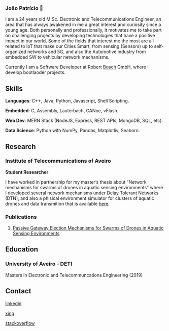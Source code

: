 ### João Patrício 👋

I am a 24 years old M.Sc. Electronic and Telecommunications Engineer, an area that has always
awakened in me a great interest and curiosity since a young age. Both personally and professionally, it motivates
me to take part on challenging projects by developing technologies that have a positive impact in our world.
Some of the fields that interest me the most are all related to IoT that make our Cities Smart, from sensing
(Sensors) up to self-organized networks and 5G, and also the Automotive industry from embedded SW to
vehicular network mechanisms. 

Currently I am a Software Developer at Robert [Bosch](https://www.bosch.com/) GmbH, where I develop bootlaoder projects.

## Skills
**Languages**: C++, Java, Python, Javascript, Shell Scripting.

**Embedded**: C, Assembly, Lauterbach, CANoe, vFlash.

**Web Dev**: MERN Stack (NodeJS, Express, REST APIs, MongoDB, SQL, etc).

**Data Science**: Python with NumPy, Pandas, Matplotliv, Seaborn.

## Research

### Institute of Telecommunications of Aveiro
**Student Researcher**

I have worked in partnership for my master’s thesis about
“Network mechanisms for swarms of drones in aquatic sensing
environments” where I developed several network mechanisms under Delay Tolerant Networks (DTN), and also a phisical environment simulator for clusters of aquatic drones and data transmition that is available [here](https://github.com/joaobcpatricio/OPAQS).

### Publications
1. [Passive Gateway Election Mechanisms for Swarms of Drones in Aquatic Sensing Environments](https://ieeexplore.ieee.org/document/9239468)

## Education
### University of Aveiro - DETI
Masters in Electronic and Telecommuncations Engineering (2019)

## Contact
<!--### University of Aveiro - DETI -->
[linkedin](https://www.linkedin.com/in/joaobcpatricio/)

[xing](https://www.xing.com/profile/Joao_Patricio4)

[stackoverflow](https://stackoverflow.com/users/11299409/jo%c3%a3o-p)

<!--
**joaobcpatricio/joaobcpatricio** is a ✨ _special_ ✨ repository because its `README.md` (this file) appears on your GitHub profile.

Here are some ideas to get you started:

- 🔭 I’m currently working on ...
- 🌱 I’m currently learning ...
- 👯 I’m looking to collaborate on ...
- 🤔 I’m looking for help with ...
- 💬 Ask me about ...
- 📫 How to reach me: ...
- 😄 Pronouns: ...
- ⚡ Fun fact: ...
-->
